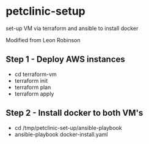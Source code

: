 # petclinic-setup
set-up VM via terraform and ansible to install docker
 
Modified from Leon Robinson

## Step 1 - Deploy AWS instances

- cd terraform-vm
- terraform init
- terraform plan 
- terraform apply

## Step 2 - Install docker to both VM's

- cd /tmp/petclinic-set-up/ansible-playbook
- ansible-playbook docker-install.yaml
